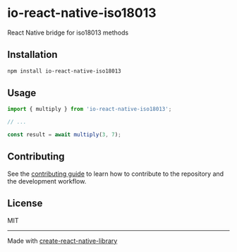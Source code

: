 # io-react-native-iso18013

React Native bridge for iso18013 methods

## Installation

```sh
npm install io-react-native-iso18013
```

## Usage


```js
import { multiply } from 'io-react-native-iso18013';

// ...

const result = await multiply(3, 7);
```


## Contributing

See the [contributing guide](CONTRIBUTING.md) to learn how to contribute to the repository and the development workflow.

## License

MIT

---

Made with [create-react-native-library](https://github.com/callstack/react-native-builder-bob)
